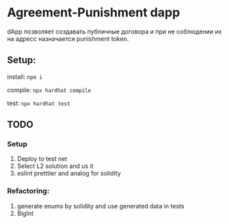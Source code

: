 # Agreement-Punishment dapp

dApp позволяет создавать публичные договора и при не соблюдении их на адресс назначается punishment token.

## Setup:

install:
`npm i`

compile:
`npx hardhat compile`

test: 
`npx hardhat test`

## TODO

### Setup

1. Deploy to test net
2. Select L2 solution and us it
3. eslint pretttier and analog for solidity

### Refactoring: 

1. generate enums by solidity and use generated data in tests
2. BigInt
